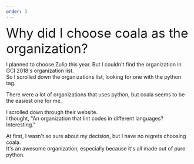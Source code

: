 ```yaml
---
order: 3
---
```


<div style="font-size: 35px">Why did I choose coala as the organization?</div>

I planned to choose Zulip this year. But I couldn't find the organization in GCI 2018's organization list. <br>
So I scrolled down the organizations list, looking for one with the python tag.

There were a lot of organizations that uses python, but coala seems to be the easiest one for me.

I scrolled down through their website. <br>
I thought, "An organization that lint codes in different languages? Interesting."

At first, I wasn't so sure about my decision, but I have no regrets choosing coala.<br>
It's an awesome organization, especially because it's all made out of pure python.

